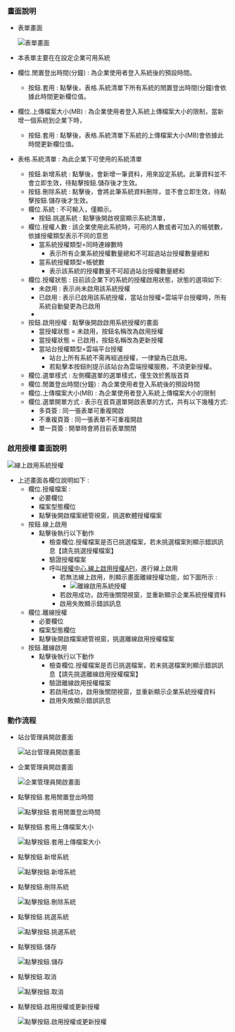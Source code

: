 ### <div id="view">畫面說明</div>
* 表單畫面

    ![表單畫面]

* 本表單主要在在設定企業可用系統
* 欄位.閒置登出時間(分鐘) : 為企業使用者登入系統後的預設時間。
    * 按鈕.套用 : 點擊後，表格.系統清單下所有系統的閒置登出時間(分鐘)會依據此時間更新欄位值。
* 欄位.上傳檔案大小(MB) : 為企業使用者登入系統上傳檔案大小的限制，當新增一個系統到企業下時，
    * 按鈕.套用 : 點擊後，表格.系統清單下系統的上傳檔案大小(MB)會依據此時間更新欄位值。
* 表格.系統清單 : 為此企業下可使用的系統清單
    * 按鈕.新增系統 : 點擊後，會新增一筆資料，用來設定系統。此筆資料並不會立即生效，待點擊按鈕.儲存後才生效。
    * 按鈕.刪除系統 : 點擊後，會將此筆系統資料刪除，並不會立即生效，待點擊按鈕.儲存後才生效。
    * 欄位.系統 : 不可輸入，僅顯示。
      * 按鈕.挑選系統 : 點擊後開啟視窗顯示系統清單，
    * 欄位.授權人數 : 該企業使用此系統時，可用的人數或者可加入的帳號數，依據授權類型表示不同的意思
      * 當系統授權類型=同時連線數時
        * 表示所有企業系統授權數量總和不可超過站台授權數量總和
      * 當系統授權類型=帳號數
        * 表示該系統的授權數量不可超過站台授權數量總和
    * 欄位.授權狀態 : 目前該企業下的系統的授權啟用狀態，狀態的選項如下:
      * 未啟用 : 表示尚未啟用該系統授權
      * 已啟用 : 表示已啟用該系統授權，當站台授權=雲端平台授權時，所有系統自動變更為已啟用
      * 
    * 按鈕.啟用授權 : 點擊後開啟啟用系統授權的畫面
      * 當授權狀態 = 未啟用，按鈕名稱改為啟用授權
      * 當授權狀態 = 已啟用，按鈕名稱改為更新授權
      * 當站台授權類型=雲端平台授權
        * 站台上所有系統不需再經過授權，一律變為已啟用。
        * 若點擊本按鈕則提示該站台為雲端授權服務，不須更新授權。
    * 欄位.選單樣式 : 左側欄選單的選單樣式，僅生效於舊版首頁
    * 欄位.閒置登出時間(分鐘) : 為企業使用者登入系統後的預設時間
    * 欄位.上傳檔案大小(MB) : 為企業使用者登入系統上傳檔案大小的限制
    * 欄位.選單開單方式 : 表示在首頁選單開啟表單的方式，共有以下幾種方式:
      * 多頁簽 : 同一張表單可重複開啟
      * 不重複頁簽 : 同一張表單不可重複開啟
      * 單一頁簽 : 開單時會將目前表單關閉

### <div id="active">啟用授權 <path>畫面說明</path></div>

![線上啟用系統授權]

* 上述畫面各欄位說明如下 :
  * 欄位.授權檔案 : 
    * 必要欄位
    * 檔案型態欄位
    * 點擊後開啟檔案總管視窗，挑選軟體授權檔案
  * 按鈕.線上啟用
    * 點擊後執行以下動作
      * 檢查欄位.授權檔案是否已挑選檔案，若未挑選檔案則顯示錯誤訊息【請先挑選授權檔案】
      * 驗證授權檔案
      * 呼叫[授權中心.線上啟用授權API](../../../LICENSE/onlineactive/README.md)，進行線上啟用
        * 若無法線上啟用，則顯示畫面離線授權功能，如下圖所示 :
          * ![離線啟用系統授權]
        * 若啟用成功，啟用後關閉視窗，並重新顯示企業系統授權資料
        * 啟用失敗顯示錯誤訊息
  * 欄位.離線授權
    * 必要欄位
    * 檔案型態欄位
    * 點擊後開啟檔案總管視窗，挑選離線啟用授權檔案
  * 按鈕.離線啟用
    * 點擊後執行以下動作
      * 檢查欄位.授權檔案是否已挑選檔案，若未挑選檔案則顯示錯誤訊息【請先挑選離線啟用授權檔案】
      * 驗證離線啟用授權檔案
      * 若啟用成功，啟用後關閉視窗，並重新顯示企業系統授權資料
      * 啟用失敗顯示錯誤訊息

### <div id="action">動作流程</div>
* 站台管理員開啟畫面

    ![站台管理員開啟畫面]

* 企業管理員開啟畫面

    ![企業管理員開啟畫面]

* 點擊按鈕.套用閒置登出時間

    ![點擊按鈕.套用閒置登出時間]

* 點擊按鈕.套用上傳檔案大小

    ![點擊按鈕.套用上傳檔案大小]

* 點擊按鈕.新增系統

    ![點擊按鈕.新增系統]

* 點擊按鈕.刪除系統

    ![點擊按鈕.刪除系統]

* 點擊按鈕.挑選系統

    ![點擊按鈕.挑選系統]

* 點擊按鈕.儲存

    ![點擊按鈕.儲存]

* 點擊按鈕.取消

    ![點擊按鈕.取消]

* 點擊按鈕.啟用授權或更新授權

    ![點擊按鈕.啟用授權或更新授權]

[表單畫面]:attachment/enterprisesytem_view.png "表單畫面"
[企業管理員開啟畫面]:attachment/enterprisemanager_openform.png "企業管理員開啟畫面"
[站台管理員開啟畫面]:attachment/sitemanager_openform.png "站台管理員開啟畫面"
[線上啟用系統授權]:attachment/system_online_active.png "線上啟用系統授權"
[離線啟用系統授權]:attachment/system_offline_active.png "離線啟用系統授權"
[點擊按鈕.套用閒置登出時間]:attachment/click_loginkeeptime.png "點擊按鈕.套用閒置登出時間"
[點擊按鈕.套用上傳檔案大小]:attachment/click_uploadfilesize.png "點擊按鈕.套用上傳檔案大小"
[點擊按鈕.新增系統]:attachment/click_addsystem.png "點擊按鈕.新增系統"
[點擊按鈕.刪除系統]:attachment/click_deletesystem.png "點擊按鈕.刪除系統"
[點擊按鈕.挑選系統]:attachment/click_opensystemlist.png "點擊按鈕.挑選系統"
[點擊按鈕.儲存]:attachment/click_save.png "點擊按鈕.儲存"
[點擊按鈕.取消]:attachment/click_cancel.png "點擊按鈕.取消"
[點擊按鈕.啟用授權或更新授權]:attachment/click_auth.png "點擊按鈕.啟用授權或更新授權"

